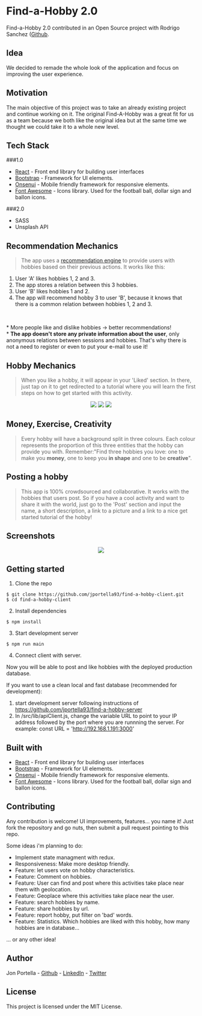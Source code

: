 # Find-a-Hobby 2.0

Find-a-Hobby 2.0 contributed in an Open Source project with Rodrigo Sanchez ([Github]( https://github.com/RodriFS/).

## Idea
We decided to remade the whole look of the application and focus on improving the user experience.

## Motivation
The main objective of this project was to take an already existing project and continue working on it.
The original Find-A-Hobby was a great fit for us as a team because we both like the original idea but at the same time we thought we could take it to a whole new level.

## Tech Stack

###1.0
* [React](https://github.com/facebook/react) - Front end library for building user interfaces
* [Bootstrap](https://github.com/twbs/bootstrap) - Framework for UI elements.
* [Onsenui](https://github.com/OnsenUI/OnsenUI) - Mobile friendly framework for responsive elements.
* [Font Awesome](https://fontawesome.com/) - Icons library. Used for the football ball, dollar sign and ballon icons.

###2.0
* SASS
* Unsplash API



## Recommendation Mechanics
> The app uses a [recommendation engine](https://github.com/guymorita/recommendationRaccoon) to provide users with hobbies based on their previous actions. 
> It works like this: 
<ol>
 <li>User 'A' likes hobbies 1, 2 and 3.</li> 
 <li>The app stores a relation between this 3 hobbies. </li>
 <li>User 'B' likes hobbies 1 and 2. </li>
 <li>The app will recommend hobby 3 to user 'B', because it knows that there is a common relation between hobbies 1, 2 and 3.</li>
</ol>
<br/>
<p>
* More people like and dislike hobbies -> better recommendations!
<br/>
* <b>The app doesn't store any private information about the user</b>, only anonymous relations between sessions and hobbies. That's why there is not a need to register or even to put your e-mail to use it!
 </p>

## Hobby Mechanics
> When you like a hobby, it will appear in your 'Liked' section. In there, just tap on it to get redirected to a tutorial where you will learn the first steps on how to get started with this activity.
<p align="center">
  <img src="https://imgur.com/LUqSu42.png" />
  <img src="https://imgur.com/lgHGzWD.png" />
  <img src="https://imgur.com/s6kTZeh.png" />
</p>

## Money, Exercise, Creativity
> Every hobby will have a background split in three colours. Each colour represents the proportion of this three entities that the hobby can provide you with. Remember:"Find three hobbies you love: one to make you <b>money</b>, one to keep you <b>in shape</b> and one to be <b>creative</b>".

## Posting a hobby
> This app is 100% crowdsourced and collaborative. It works with the hobbies that users post. So if you have a cool activity and want to share it with the world, just go to the 'Post' section and input the name, a short description, a link to a picture and a link to a nice get started tutorial of the hobby!

## Screenshots

<p align="center">
  <img src="https://imgur.com/NuDk8QM.png" />
</p>

## Getting started

1. Clone the repo

```
$ git clone https://github.com/jportella93/find-a-hobby-client.git
$ cd find-a-hobby-client
```

2. Install dependencies
```
$ npm install
```

3. Start development server
```
$ npm run main
```

4. Connect client with server.

Now you will be able to post and like hobbies with the deployed production database. 

If you want to use a clean local and fast database (recommended for development): 
1. start development server following instructions of https://github.com/jportella93/find-a-hobby-server
2. In /src/lib/apiClient.js, change the variable URL to point to your IP address followed by the port where you are runnning the server. For example: const URL = 'http://192.168.1.191:3000'

## Built with

* [React](https://github.com/facebook/react) - Front end library for building user interfaces
* [Bootstrap](https://github.com/twbs/bootstrap) - Framework for UI elements.
* [Onsenui](https://github.com/OnsenUI/OnsenUI) - Mobile friendly framework for responsive elements.
* [Font Awesome](https://fontawesome.com/) - Icons library. Used for the football ball, dollar sign and ballon icons.


## Contributing

Any contribution is welcome! UI improvements, features... you name it! Just fork the repository and go nuts, then submit a pull request pointing to this repo.

Some ideas i'm planning to do: 
  - Implement state managment with redux.
  - Responsiveness: Make more desktop friendly.
  - Feature: let users vote on hobby characteristics. 
  - Feature: Comment on hobbies. 
  - Feature: User can find and post where this activities take place near them with geolocation. 
  - Feature: Geoplace where this activities take place near the user.
  - Feature: search hobbies by name.
  - Feature: share hobbies by url.
  - Feature: report hobby, put filter on 'bad' words.
  - Feature: Statistics. Which hobbies are liked with this hobby, how many hobbies are in database...
  
... or any other idea!


## Author

Jon Portella - [Github](https://github.com/jportella93) - [LinkedIn](https://www.linkedin.com/in/jonportella/) - [Twitter](https://twitter.com/jportella93)


## License

This project is licensed under the MIT License.
